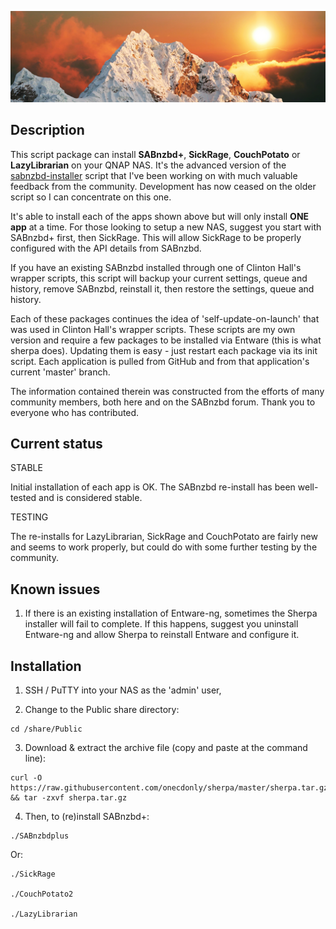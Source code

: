 ![icon](images/sherpa.wide.png)

## Description

This script package can install **SABnzbd+**, **SickRage**, **CouchPotato** or **LazyLibrarian** on your QNAP NAS. It's the advanced version of the [sabnzbd-installer](https://forum.qnap.com/viewtopic.php?f=133&t=129696) script that I've been working on with much valuable feedback from the community. Development has now ceased on the older script so I can concentrate on this one.

It's able to install each of the apps shown above but will only install **ONE app** at a time. For those looking to setup a new NAS, suggest you start with SABnzbd+ first, then SickRage. This will allow SickRage to be properly configured with the API details from SABnzbd.

If you have an existing SABnzbd installed through one of Clinton Hall's wrapper scripts, this script will backup your current settings, queue and history, remove SABnzbd, reinstall it, then restore the settings, queue and history.

Each of these packages continues the idea of 'self-update-on-launch' that was used in Clinton Hall's wrapper scripts. These scripts are my own version and require a few packages to be installed via Entware (this is what sherpa does). Updating them is easy - just restart each package via its init script. Each application is pulled from GitHub and from that application's current 'master' branch.

The information contained therein was constructed from the efforts of many community members, both here and on the SABnzbd forum. Thank you to everyone who has contributed.


## Current status

STABLE

Initial installation of each app is OK. The SABnzbd re-install has been well-tested and is considered stable.

TESTING

The re-installs for LazyLibrarian, SickRage and CouchPotato are fairly new and seems to work properly, but could do with some further testing by the community.


## Known issues

1) If there is an existing installation of Entware-ng, sometimes the Sherpa installer will fail to complete. If this happens, suggest you uninstall Entware-ng and allow Sherpa to reinstall Entware and configure it.


## Installation

1) SSH / PuTTY into your NAS as the 'admin' user,

2) Change to the Public share directory:

```
cd /share/Public
```

3) Download & extract the archive file (copy and paste at the command line):

```
curl -O https://raw.githubusercontent.com/onecdonly/sherpa/master/sherpa.tar.gz && tar -zxvf sherpa.tar.gz
```

4) Then, to (re)install SABnzbd+:

```
./SABnzbdplus
```

Or:

```
./SickRage

./CouchPotato2

./LazyLibrarian
```
